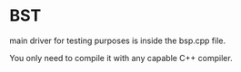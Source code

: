# BST


main driver for testing purposes is inside the bsp.cpp file.

You only need to compile it with any capable C++ compiler.